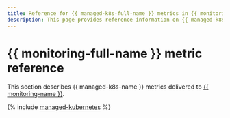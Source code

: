 ```yaml
---
title: Reference for {{ managed-k8s-full-name }} metrics in {{ monitoring-full-name }}
description: This page provides reference information on {{ managed-k8s-name }} metrics delivered to {{ monitoring-full-name }}.
---
```


# {{ monitoring-full-name }} metric reference

This section describes {{ managed-k8s-name }} metrics delivered to [{{ monitoring-name }}](../monitoring/).

{% include [managed-kubernetes](../_includes/monitoring/metrics-ref/managed-kubernetes.md) %}
